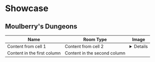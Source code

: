# Showcase

## Moulberry's Dungeons
Name | Room Type | Image
------------ | ------------- | ----------------------------------------------
Content from cell 1 | Content from cell 2 | <details> ![1](https://github.com/Zero5G/Builds/blob/main/ImageStorage/MBD/Hub/2021-04-19_12.44.54.png?raw=true) ![2](https://github.com/Zero5G/Builds/blob/main/ImageStorage/MBD/Hub/2021-04-19_12.45.07.png?raw=true) ![3](https://github.com/Zero5G/Builds/blob/main/ImageStorage/MBD/Hub/2021-04-19_12.45.25.png?raw=true)</details> 
Content in the first column | Content in the second column
